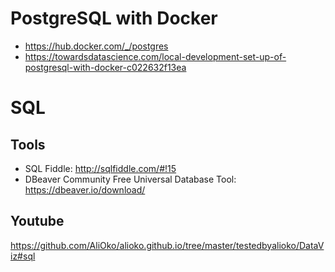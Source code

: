 # PostgreSQL with Docker
* https://hub.docker.com/_/postgres
* https://towardsdatascience.com/local-development-set-up-of-postgresql-with-docker-c022632f13ea

# SQL

## Tools
* SQL Fiddle: http://sqlfiddle.com/#!15
* DBeaver Community Free Universal Database Tool: https://dbeaver.io/download/

## Youtube
https://github.com/AliOko/alioko.github.io/tree/master/testedbyalioko/DataViz#sql
